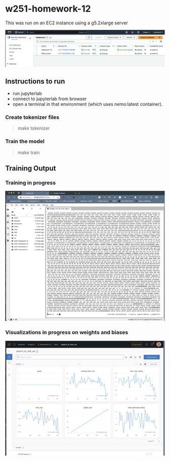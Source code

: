 # w251-homework-12


This was run on an EC2 instance using a g5.2xlarge server

![EC2 server running screenshot](g5.2xlarge.png) 


## Instructions to run

- run jupyterlab 
- connect to jupyterlab from browser 
- open a terminal in that environment (which uses nemo:latest container).

### Create tokenizer files

> make tokenizer


### Train the model

> make train


## Training Output

### Training  in progress

![Training Screenshot](TrainingScreenshot.png) 


### Visualizations in progress on weights and biases

![Weights and Biases](weights_and_biases.png) 

